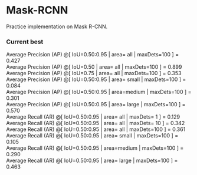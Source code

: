 # Mask-RCNN
Practice implementation on Mask R-CNN.

### Current best  

Average Precision  (AP) @[ IoU=0.50:0.95 | area=   all | maxDets=100 ] = 0.427  
Average Precision  (AP) @[ IoU=0.50      | area=   all | maxDets=100 ] = 0.899  
Average Precision  (AP) @[ IoU=0.75      | area=   all | maxDets=100 ] = 0.353  
Average Precision  (AP) @[ IoU=0.50:0.95 | area= small | maxDets=100 ] = 0.084  
Average Precision  (AP) @[ IoU=0.50:0.95 | area=medium | maxDets=100 ] = 0.301  
Average Precision  (AP) @[ IoU=0.50:0.95 | area= large | maxDets=100 ] = 0.570  
Average Recall     (AR) @[ IoU=0.50:0.95 | area=   all | maxDets=  1 ] = 0.129  
Average Recall     (AR) @[ IoU=0.50:0.95 | area=   all | maxDets= 10 ] = 0.342  
Average Recall     (AR) @[ IoU=0.50:0.95 | area=   all | maxDets=100 ] = 0.361  
Average Recall     (AR) @[ IoU=0.50:0.95 | area= small | maxDets=100 ] = 0.105  
Average Recall     (AR) @[ IoU=0.50:0.95 | area=medium | maxDets=100 ] = 0.290  
Average Recall     (AR) @[ IoU=0.50:0.95 | area= large | maxDets=100 ] = 0.463  
